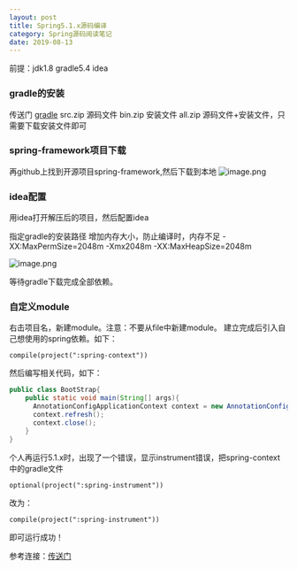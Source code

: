 ```yaml
---
layout: post
title: Spring5.1.x源码编译
category: Spring源码阅读笔记
date: 2019-08-13
---
```


前提：jdk1.8 gradle5.4 idea

### gradle的安装
传送门 [gradle](https://services.gradle.org/distributions/)
src.zip 源码文件 bin.zip 安装文件 all.zip 源码文件+安装文件，只需要下载安装文件即可

### spring-framework项目下载
再github上找到开源项目spring-framework,然后下载到本地
![image.png](/image/github.png)

### idea配置
用idea打开解压后的项目，然后配置idea

指定gradle的安装路径
增加内存大小，防止编译时，内存不足
-XX:MaxPermSize=2048m -Xmx2048m -XX:MaxHeapSize=2048m

![image.png](/image/idea.png)

等待gradle下载完成全部依赖。

### 自定义module
右击项目名，新建module。注意：不要从file中新建module。
建立完成后引入自己想使用的spring依赖。如下：
```
compile(project(":spring-context"))
```
然后编写相关代码，如下：
```java
public class BootStrap{
    public static void main(String[] args){
      AnnotationConfigApplicationContext context = new AnnotationConfigApplicationContext();
      context.refresh();
      context.close();
    }
}
```

个人再运行5.1.x时，出现了一个错误，显示instrument错误，把spring-context中的gradle文件
```
optional(project(":spring-instrument"))
```
改为：
```
compile(project(":spring-instrument"))
```
即可运行成功！

参考连接：[传送门](https://blog.csdn.net/baomw/article/details/83956300)